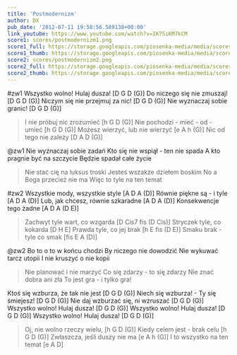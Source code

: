 ```yaml
---
title: 'Postmodernizm'
author: DX
pub_date: '2012-07-11 19:58:56.589138+00:00'
link_youtube: https://www.youtube.com/watch?v=IK7SiKM7kCM
score1: scores/postmodernizm1.png
score1_full: https://storage.googleapis.com/piosenka-media/media/scores/postmodernizm1.png
score1_thumb: https://storage.googleapis.com/piosenka-media/media/scores/postmodernizm1.png.180x0_q85_upscale.jpg
score2: scores/postmodernizm2.png
score2_full: https://storage.googleapis.com/piosenka-media/media/scores/postmodernizm2.png
score2_thumb: https://storage.googleapis.com/piosenka-media/media/scores/postmodernizm2.png.180x0_q85_upscale.jpg
---
```


#zw1
Wszystko wolno! Hulaj dusza! [D G D (G)]
Do niczego się nie zmuszaj! [D G D (G)]
Niczym się nie przejmuj za nic! [D G D (G)]
Nie wyznaczaj sobie granic! [D G D (G)]
>I nie próbuj nic zrozumieć [h G D (G)]
>Nie pochodzi - mieć - od - umieć [h G D (G)]
>Możesz wierzyć, lub nie wierzyć [e A h (G)]
>Nic od tego nie zależy [D A D (G)]

@zw1
Nie wyznaczaj sobie zadań
Kto się nie wspiął - ten nie spada
A kto pragnie być na szczycie
Będzie spadał całe życie
>Nie stać cię na luksus troski
>Jesteś wszakże dziełem boskim
>No a Boga przecież nie ma
>Więc to tyle na ten temat

#zw2
Wszystkie mody, wszystkie style [A D A (D)]
Równie piękne są - i tyle [A D A (D)]
Lub, jak chcesz, równie szkaradne [A D A (D)]
Konsekwencje tego żadne [A D A (D E)]
>Zachwyt tyle wart, co wzgarda [D Cis7 fis (D Cis)]
>Stryczek tyle, co kokarda [D H E]
>Prawda tyle, co jej brak [h E fis (D E)]
>Smaku brak - tyle co smak [fis E A (D)]

@zw2
Bo to o to w końcu chodzi
By niczego nie dowodzić
Nie wykuwać tarcz utopii
I nie kruszyć o nie kopii
>Nie planować i nie marzyć
>Co się zdarzy - to się zdarzy
>Nie znać dobra ani zła
>To jest gra - i tylko gra!

Ktoś się wzburza, że tak nie jest [D G D (G)]
Niech się wzburza! - Ty się śmiejesz! [D G D (G)]
Nie daj wzburzać się, ni wzruszać [D G D (G)]
Wszystko wolno! Hulaj dusza! [D G D (G)]
Wszystko wolno! Hulaj dusza! [D G D (G)]
Wszystko wolno! Hulaj dusza! [D G D (G)]
>Oj, nie wolno rzeczy wielu, [h G D (G)]
>Kiedy celem jest - brak celu [h G D (G)]
>Zwłaszcza, jeśli duszy nie ma [e A h (G)]
>I to wszystko na ten temat [e A D]